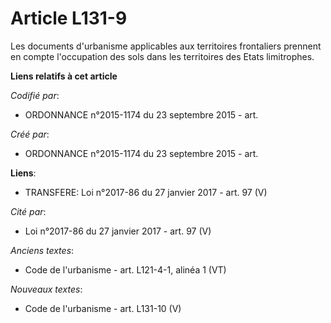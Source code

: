 # Article L131-9

Les documents d'urbanisme applicables aux territoires frontaliers prennent en compte l'occupation des sols dans les
territoires des Etats limitrophes.

**Liens relatifs à cet article**

_Codifié par_:

  - ORDONNANCE n°2015-1174 du 23 septembre 2015 - art.

_Créé par_:

  - ORDONNANCE n°2015-1174 du 23 septembre 2015 - art.

**Liens**:

  - TRANSFERE: Loi n°2017-86 du 27 janvier 2017 - art. 97 (V)

_Cité par_:

  - Loi n°2017-86 du 27 janvier 2017 - art. 97 (V)

_Anciens textes_:

  - Code de l'urbanisme - art. L121-4-1, alinéa 1 (VT)

_Nouveaux textes_:

  - Code de l'urbanisme - art. L131-10 (V)
